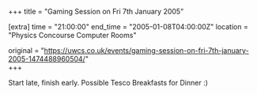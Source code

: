 +++
title = "Gaming Session on Fri 7th January 2005"

[extra]
time = "21:00:00"
end_time = "2005-01-08T04:00:00Z"
location = "Physics Concourse Computer Rooms"

original = "https://uwcs.co.uk/events/gaming-session-on-fri-7th-january-2005-1474488960504/"    
+++

Start late, finish early. Possible Tesco Breakfasts for Dinner :)

